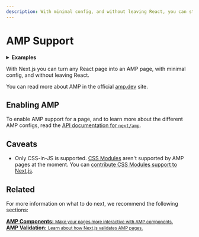 ```yaml
---
description: With minimal config, and without leaving React, you can start adding AMP and improve the performance and speed of your pages.
---
```


# AMP Support

<details>
  <summary><b>Examples</b></summary>
  <ul>
    <li><a href="https://github.com/vercel/next.js/tree/canary/examples/amp">AMP</a></li>
  </ul>
</details>

With Next.js you can turn any React page into an AMP page, with minimal config, and without leaving React.

You can read more about AMP in the official [amp.dev](https://amp.dev/) site.

## Enabling AMP

To enable AMP support for a page, and to learn more about the different AMP configs, read the [API documentation for `next/amp`](/docs/api-reference/next/amp).

## Caveats

- Only CSS-in-JS is supported. [CSS Modules](/docs/basic-features/built-in-css-support) aren't supported by AMP pages at the moment. You can [contribute CSS Modules support to Next.js](https://github.com/vercel/next.js/issues/10549).

## Related

For more information on what to do next, we recommend the following sections:

<div class="card">
  <a href="/docs/advanced-features/amp-support/adding-amp-components">
    <b>AMP Components:</b>
    <small>Make your pages more interactive with AMP components.</small>
  </a>
</div>

<div class="card">
  <a href="/docs/advanced-features/amp-support/amp-validation">
    <b>AMP Validation:</b>
    <small>Learn about how Next.js validates AMP pages.</small>
  </a>
</div>
